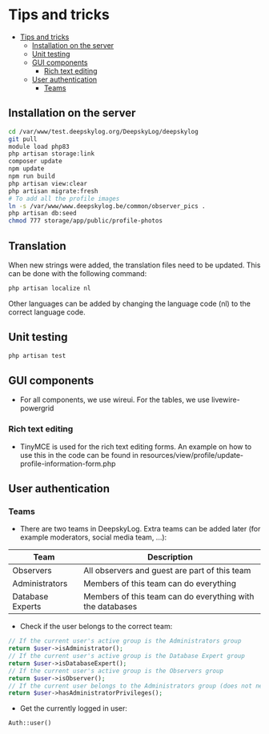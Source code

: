 # Tips and tricks

- [Tips and tricks](#tips-and-tricks)
    - [Installation on the server](#installation-on-the-server)
    - [Unit testing](#unit-testing)
    - [GUI components](#gui-components)
        - [Rich text editing](#rich-text-editing)
    - [User authentication](#user-authentication)
        - [Teams](#teams)

## Installation on the server

```bash
cd /var/www/test.deepskylog.org/DeepskyLog/deepskylog
git pull
module load php83
php artisan storage:link
composer update
npm update
npm run build
php artisan view:clear
php artisan migrate:fresh
# To add all the profile images
ln -s /var/www/www.deepskylog.be/common/observer_pics .
php artisan db:seed
chmod 777 storage/app/public/profile-photos
```

## Translation

When new strings were added, the translation files need to be updated. This can be done with the following command:

```bash
php artisan localize nl
```

Other languages can be added by changing the language code (nl) to the correct language code.

## Unit testing

```bash
php artisan test
```

## GUI components

- For all components, we use wireui. For the tables, we use livewire-powergrid

### Rich text editing

- TinyMCE is used for the rich text editing forms. An example on how to use this in the code can be found in
  resources/view/profile/update-profile-information-form.php

## User authentication

### Teams

+ There are two teams in DeepskyLog. Extra teams can be added later (for example moderators, social media team, ...):

| Team             | Description                                               |
|------------------|-----------------------------------------------------------|
| Observers        | All observers and guest are part of this team             |
| Administrators   | Members of this team can do everything                    |
| Database Experts | Members of this team can do everything with the databases |

+ Check if the user belongs to the correct team:

```php
// If the current user's active group is the Administrators group
return $user->isAdministrator();
// If the current user's active group is the Database Expert group
return $user->isDatabaseExpert();
// If the current user's active group is the Observers group
return $user->isObserver();
// If the current user belongs to the Administrators group (does not need to be active)
return $user->hasAdministratorPrivileges();
```

+ Get the currently logged in user:

```php
Auth::user()
```

